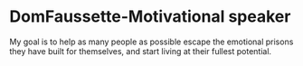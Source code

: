 # DomFaussette-Motivational speaker
My goal is to help as many people as possible escape the emotional prisons they have built for themselves, and start living at their fullest potential. 
